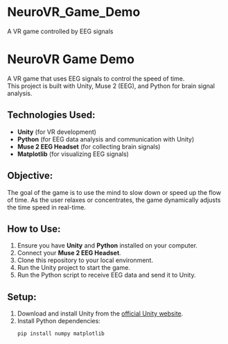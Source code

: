 # NeuroVR_Game_Demo
A VR game controlled by EEG signals
# NeuroVR Game Demo

A VR game that uses EEG signals to control the speed of time.  
This project is built with Unity, Muse 2 (EEG), and Python for brain signal analysis.

## Technologies Used:
- **Unity** (for VR development)
- **Python** (for EEG data analysis and communication with Unity)
- **Muse 2 EEG Headset** (for collecting brain signals)
- **Matplotlib** (for visualizing EEG signals)

## Objective:
The goal of the game is to use the mind to slow down or speed up the flow of time. As the user relaxes or concentrates, the game dynamically adjusts the time speed in real-time.

## How to Use:
1. Ensure you have **Unity** and **Python** installed on your computer.
2. Connect your **Muse 2 EEG Headset**.
3. Clone this repository to your local environment.
4. Run the Unity project to start the game.
5. Run the Python script to receive EEG data and send it to Unity.

## Setup:
1. Download and install Unity from the [official Unity website](https://unity.com/).
2. Install Python dependencies:
   ```bash
   pip install numpy matplotlib
